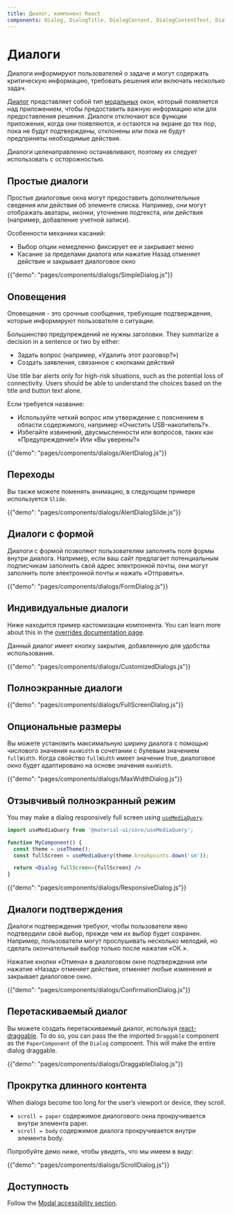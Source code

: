 ```yaml
---
title: Диалог, компонент React
components: Dialog, DialogTitle, DialogContent, DialogContentText, DialogActions, Slide
---
```


# Диалоги

<p class="description">Диалоги информируют пользователей о задаче и могут содержать критическую информацию, требовать решения или включать несколько задач.</p>

[Диалог](https://material.io/design/components/dialogs.html) представляет собой тип [модальных](/components/modal/) окон, который появляется над приложением, чтобы предоставить важную информацию или для предоставления решения. Диалоги отключают все функции приложения, когда они появляются, и остаются на экране до тех пор, пока не будут подтверждены, отклонены или пока не будут предприняты необходимые действия.

Диалоги целенаправленно останавливают, поэтому их следует использовать с осторожностью.

## Простые диалоги

Простые диалоговые окна могут предоставить дополнительные сведения или действия об элементе списка. Например, они могут отображать аватары, иконки, уточнение подтекста, или действия (например, добавление учетной записи).

Особенности механики касаний:

- Выбор опции немедленно фиксирует ее и закрывает меню
- Касание за пределами диалога или нажатие Назад отменяет действие и закрывает диалоговое окно

{{"demo": "pages/components/dialogs/SimpleDialog.js"}}

## Оповещения

Оповещения - это срочные сообщения, требующие подтверждения, которые информируют пользователя о ситуации.

Большинство предупреждений не нужны заголовки. They summarize a decision in a sentence or two by either:

- Задать вопрос (например, «Удалить этот разговор?»)
- Создать заявления, связанное с кнопками действий

Use title bar alerts only for high-risk situations, such as the potential loss of connectivity. Users should be able to understand the choices based on the title and button text alone.

Если требуется название:

- Используйте четкий вопрос или утверждение с пояснением в области содержимого, например «Очистить USB-накопитель?».
- Избегайте извинений, двусмысленности или вопросов, таких как «Предупреждение!» Или «Вы уверены?»

{{"demo": "pages/components/dialogs/AlertDialog.js"}}

## Переходы

Вы также можете поменять анимацию, в следующем примере используется `Slide`.

{{"demo": "pages/components/dialogs/AlertDialogSlide.js"}}

## Диалоги с формой

Диалоги с формой позволяют пользователям заполнять поля формы внутри диалога. Например, если ваш сайт предлагает потенциальным подписчикам заполнить свой адрес электронной почты, они могут заполнить поле электронной почты и нажать «Отправить».

{{"demo": "pages/components/dialogs/FormDialog.js"}}

## Индивидуальные диалоги

Ниже находится пример кастомизации компонента. You can learn more about this in the [overrides documentation page](/customization/components/).

Данный диалог имеет кнопку закрытия, добавленную для удобства использования.

{{"demo": "pages/components/dialogs/CustomizedDialogs.js"}}

## Полноэкранные диалоги

{{"demo": "pages/components/dialogs/FullScreenDialog.js"}}

## Опциональные размеры

Вы можете установить максимальную ширину диалога с помощью числового значения `maxWidth` в сочетании с булевым значением `fullWidth`. Когда свойство `fullWidth` имеет значение true, диалоговое окно будет адаптировано на основе значения `maxWidth`.

{{"demo": "pages/components/dialogs/MaxWidthDialog.js"}}

## Отзывчивый полноэкранный режим

You may make a dialog responsively full screen using [`useMediaQuery`](/components/use-media-query/#usemediaquery).

```jsx
import useMediaQuery from '@material-ui/core/useMediaQuery';

function MyComponent() {
  const theme = useTheme();
  const fullScreen = useMediaQuery(theme.breakpoints.down('sm'));

  return <Dialog fullScreen={fullScreen} />
}
```

{{"demo": "pages/components/dialogs/ResponsiveDialog.js"}}

## Диалоги подтверждения

Диалоги подтверждения требуют, чтобы пользователи явно подтвердили свой выбор, прежде чем их выбор будет сохранен. Например, пользователи могут прослушивать несколько мелодий, но сделать окончательный выбор только после нажатия «ОК.».

Нажатие кнопки «Отмена» в диалоговом окне подтверждения или нажатие «Назад» отменяет действие, отменяет любые изменения и закрывает диалоговое окно.

{{"demo": "pages/components/dialogs/ConfirmationDialog.js"}}

## Перетаскиваемый диалог

Вы можете создать перетаскиваемый диалог, используя [react-draggable](https://github.com/mzabriskie/react-draggable). To do so, you can pass the the imported `Draggable` component as the `PaperComponent` of the `Dialog` component. This will make the entire dialog draggable.

{{"demo": "pages/components/dialogs/DraggableDialog.js"}}

## Прокрутка длинного контента

When dialogs become too long for the user’s viewport or device, they scroll.

- `scroll = paper` содержимое диалогового окна прокручивается внутри элемента paper.
- `scroll = body` содержимое диалога прокручивается внутри элемента body.

Попробуйте демо ниже, чтобы увидеть, что мы имеем в виду:

{{"demo": "pages/components/dialogs/ScrollDialog.js"}}

## Доступность

Follow the [Modal accessibility section](/components/modal/#accessibility).